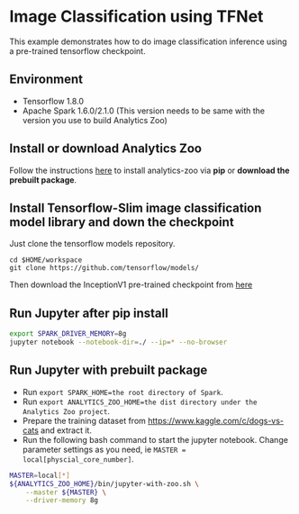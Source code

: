 # Image Classification using TFNet

This example demonstrates how to do image classification inference using a pre-trained tensorflow checkpoint.

## Environment
* Tensorflow 1.8.0
* Apache Spark 1.6.0/2.1.0 (This version needs to be same with the version you use to build Analytics Zoo)

## Install or download Analytics Zoo
Follow the instructions [here](https://analytics-zoo.github.io/master/#PythonUserGuide/install/) to install analytics-zoo via __pip__ or __download the prebuilt package__.

## Install Tensorflow-Slim image classification model library and down the checkpoint

Just clone the tensorflow models repository.

```shell
cd $HOME/workspace
git clone https://github.com/tensorflow/models/
```

Then download the InceptionV1 pre-trained checkpoint from [here](https://github.com/tensorflow/models/tree/master/research/slim#pre-trained-models)

## Run Jupyter after pip install

```bash
export SPARK_DRIVER_MEMORY=8g
jupyter notebook --notebook-dir=./ --ip=* --no-browser
```

## Run Jupyter with prebuilt package
* Run `export SPARK_HOME=the root directory of Spark`.
* Run `export ANALYTICS_ZOO_HOME=the dist directory under the Analytics Zoo project`.
* Prepare the training dataset from https://www.kaggle.com/c/dogs-vs-cats and extract it.
* Run the following bash command to start the jupyter notebook. Change parameter settings as you need, ie `MASTER = local[physcial_core_number]`.
```bash
MASTER=local[*]
${ANALYTICS_ZOO_HOME}/bin/jupyter-with-zoo.sh \
    --master ${MASTER} \
    --driver-memory 8g 
```
